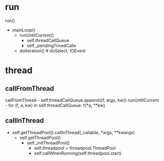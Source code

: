# run
  run()
  - mainLoop()
    - runUntilCurrent()
      - self.threadCallQueue
      - self._pendingTimedCalls
    - doIteration()  # doSelect, IOEvent



# thread
## callFromThread
  callFromThread
    - self.threadCallQueue.append((f, args, kw))
  runUntilCurrent
    - for (f, a, kw) in self.threadCallQueue: f(*a, **kw)
## callInThread
  - self.getThreadPool().callInThread(_callable, *args, **kwargs)
    - self.getThreadPool()
      - self._initThreadPool()
        - self.threadpool = threadpool.ThreadPool
        - self.callWhenRunning(self.threadpool.start)
